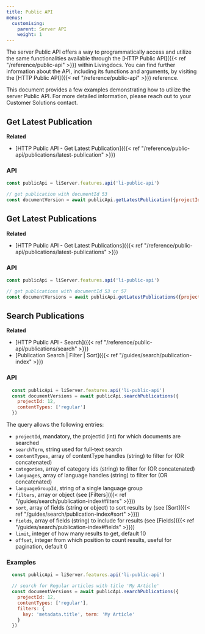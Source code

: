 ```yaml
---
title: Public API
menus:
  customising:
    parent: Server API
    weight: 1
---
```


The server Public API offers a way to programmatically access and utilize the same functionalities available through the [HTTP Public API]({{< ref "/reference/public-api" >}}) within Livingdocs. You can find further information about the API, including its functions and arguments, by visiting the [HTTP Public API]({{< ref "/reference/public-api" >}}) reference.

This document provides a few examples demonstrating how to utilize the server Public API. For more detailed information, please reach out to your Customer Solutions contact.

## Get Latest Publication

**Related**

- [HTTP Public API - Get Latest Publication]({{< ref "/reference/public-api/publications/latest-publication" >}})

### API

```js
const publicApi = liServer.features.api('li-public-api')

// get publication with documentId 53
const documentVersion = await publicApi.getLatestPublication({projectId: 12, documentId: 53})
```

## Get Latest Publications

**Related**

- [HTTP Public API - Get Latest Publications]({{< ref "/reference/public-api/publications/latest-publications" >}})

### API

```js
const publicApi = liServer.features.api('li-public-api')

// get publications with documentId 53 or 57
const documentVersions = await publicApi.getLatestPublications({projectId: 12, documentId: [53, 57]})
```

## Search Publications

**Related**

- [HTTP Public API - Search]({{< ref "/reference/public-api/publications/search" >}})
- [Publication Search | Filter | Sort]({{< ref "/guides/search/publication-index" >}})

### API

```js
  const publicApi = liServer.features.api('li-public-api')
  const documentVersions = await publicApi.searchPublications({
    projectId: 12,
    contentTypes: ['regular']
  })
```

The query allows the following entries:
- `projectId`, mandatory, the projectId (int) for which documents are searched
- `searchTerm`, string used for full-text search
- `contentTypes`, array of contentType handles (string) to filter for (OR concatenated)
- `categories`, array of category ids (string) to filter for (OR concatenated)
- `languages`, array of language handles (string) to filter for (OR concatenated)
- `languageGroupId`, string of a single language group
- `filters`, array or object (see [Filters]({{< ref "/guides/search/publication-index#filters" >}}))
- `sort`, array of fields (string or object) to sort results by (see [Sort]({{< ref "/guides/search/publication-index#sort" >}}))
- `fields`, array of fields (string) to include for results (see [Fields]({{< ref "/guides/search/publication-index#fields" >}}))
- `limit`, integer of how many results to get, default 10
- `offset`, integer from which position to count results, useful for pagination, default 0

### Examples

```js
  const publicApi = liServer.features.api('li-public-api')

  // search for Regular articles with title 'My Article'
  const documentVersions = await publicApi.searchPublications({
    projectId: 12,
    contentTypes: ['regular'],
    filters: {
      key: 'metadata.title', term: 'My Article'
    }
  })
```
